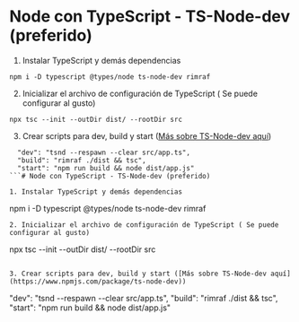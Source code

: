 # Node con TypeScript - TS-Node-dev (preferido)

1. Instalar TypeScript y demás dependencias
```
npm i -D typescript @types/node ts-node-dev rimraf
```
2. Inicializar el archivo de configuración de TypeScript ( Se puede configurar al gusto)
```
npx tsc --init --outDir dist/ --rootDir src
```

3. Crear scripts para dev, build y start ([Más sobre TS-Node-dev aquí](https://www.npmjs.com/package/ts-node-dev))
```
  "dev": "tsnd --respawn --clear src/app.ts",
  "build": "rimraf ./dist && tsc",
  "start": "npm run build && node dist/app.js"
```# Node con TypeScript - TS-Node-dev (preferido)

1. Instalar TypeScript y demás dependencias
```
npm i -D typescript @types/node ts-node-dev rimraf
```
2. Inicializar el archivo de configuración de TypeScript ( Se puede configurar al gusto)
```
npx tsc --init --outDir dist/ --rootDir src
```

3. Crear scripts para dev, build y start ([Más sobre TS-Node-dev aquí](https://www.npmjs.com/package/ts-node-dev))
```
  "dev": "tsnd --respawn --clear src/app.ts",
  "build": "rimraf ./dist && tsc",
  "start": "npm run build && node dist/app.js"
```